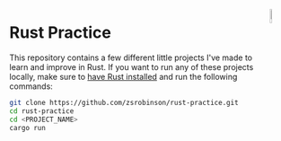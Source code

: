   <img
    alt="ferris in the sea"
    src="https://upload.wikimedia.org/wikipedia/commons/2/20/Rustacean-orig-noshadow.svg"
    width="8%"
    align="right"
  />

# Rust Practice

This repository contains a few different little projects I've made to learn and improve in Rust. If you want to run any of these projects locally, make sure to [have Rust installed](https://www.rust-lang.org/tools/install) and run the following commands:

```bash
git clone https://github.com/zsrobinson/rust-practice.git
cd rust-practice
cd <PROJECT_NAME>
cargo run
```
